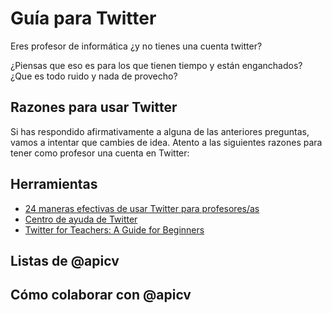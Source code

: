 # Guía para Twitter

Eres profesor de informática ¿y no tienes una cuenta twitter?

¿Piensas que eso es para los que tienen tiempo y están enganchados? ¿Que es todo ruido y nada de provecho?

## Razones para usar Twitter

Si has respondido afirmativamente a alguna de las anteriores preguntas, vamos a intentar que cambies de idea. Atento a las siguientes razones para tener como profesor una cuenta en Twitter:

## Herramientas

* [24 maneras efectivas de usar Twitter para profesores/as](http://blog.schoolmars.com/24-maneras-efectivas-de-usar-twitter-para-profesoresas/)
* [Centro de ayuda de Twitter](https://support.twitter.com/)
* [Twitter for Teachers: A Guide for Beginners](http://www.creativeeducation.co.uk/blog/twitter-for-teachers-a-guide-for-beginners/)

## Listas de @apicv

## Cómo colaborar con @apicv
